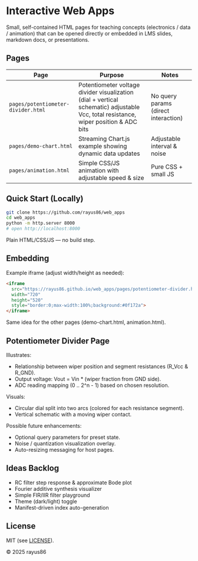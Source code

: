 # Interactive Web Apps

Small, self-contained HTML pages for teaching concepts (electronics / data / animation) that can be opened directly or embedded in LMS slides, markdown docs, or presentations.

## Pages

| Page | Purpose | Notes |
|------|---------|-------|
| `pages/potentiometer-divider.html` | Potentiometer voltage divider visualization (dial + vertical schematic) adjustable Vcc, total resistance, wiper position & ADC bits | No query params (direct interaction) |
| `pages/demo-chart.html` | Streaming Chart.js example showing dynamic data updates | Adjustable interval & noise |
| `pages/animation.html` | Simple CSS/JS animation with adjustable speed & size | Pure CSS + small JS |

## Quick Start (Locally)

```bash
git clone https://github.com/rayus86/web_apps
cd web_apps
python -m http.server 8000
# open http://localhost:8000
```

Plain HTML/CSS/JS — no build step.

## Embedding

Example iframe (adjust width/height as needed):

```html
<iframe
  src="https://rayus86.github.io/web_apps/pages/potentiometer-divider.html"
  width="720"
  height="520"
  style="border:0;max-width:100%;background:#0f172a">
</iframe>
```

Same idea for the other pages (demo-chart.html, animation.html).

## Potentiometer Divider Page

Illustrates:
- Relationship between wiper position and segment resistances (R_Vcc & R_GND).
- Output voltage: Vout = Vin * (wiper fraction from GND side).
- ADC reading mapping (0 .. 2^n - 1) based on chosen resolution.

Visuals:
- Circular dial split into two arcs (colored for each resistance segment).
- Vertical schematic with a moving wiper contact.

Possible future enhancements:
- Optional query parameters for preset state.
- Noise / quantization visualization overlay.
- Auto-resizing messaging for host pages.

## Ideas Backlog

- RC filter step response & approximate Bode plot
- Fourier additive synthesis visualizer
- Simple FIR/IIR filter playground
- Theme (dark/light) toggle
- Manifest-driven index auto-generation

## License

MIT (see [LICENSE](./LICENSE)).

© 2025 rayus86
